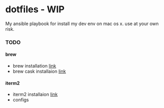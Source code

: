 # dotfiles - WIP
My ansible playbook for install my dev env on mac os x. use at your own risk.

### TODO
#### brew
- brew installation [link](https://brew.sh)
- brew cask installaion [link](https://sourabhbajaj.com/mac-setup/Homebrew/Cask.html)

#### iterm2
- iterm2 installaion [link](https://www.iterm2.com/downloads.html)
- configs

